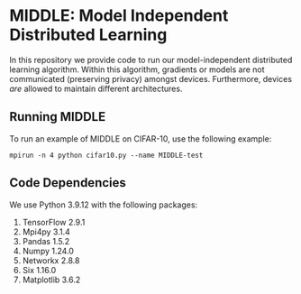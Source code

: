 # MIDDLE: Model Independent Distributed Learning

In this repository we provide code to run our model-independent distributed learning algorithm.
Within this algorithm, gradients or models are not communicated (preserving privacy) amongst devices.
Furthermore, devices *are* allowed to maintain different architectures.

## Running MIDDLE

To run an example of MIDDLE on CIFAR-10, use the following example:
```
mpirun -n 4 python cifar10.py --name MIDDLE-test
```

## Code Dependencies

We use Python 3.9.12 with the following packages:
1. TensorFlow 2.9.1
2. Mpi4py 3.1.4
3. Pandas 1.5.2
4. Numpy 1.24.0
5. Networkx 2.8.8
6. Six 1.16.0
6. Matplotlib 3.6.2